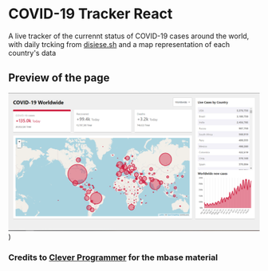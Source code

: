 # COVID-19 Tracker React

A live tracker of the currennt status of COVID-19 cases around the world, 
with daily trcking from [disiese.sh](https://disease.sh/) and a map representation 
of each country's data

## Preview of the page
![Alt text](https://github.com/mattDuque/COVID-19-tracker/blob/master/img.PNG))

### Credits to [Clever Programmer](https://github.com/CleverProgrammers/react-covid-tracker) for the mbase material 
